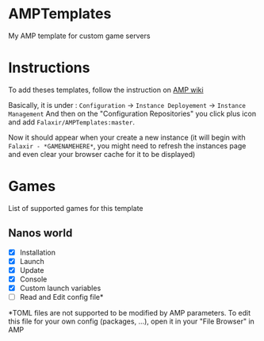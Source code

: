 # AMPTemplates

My AMP template for custom game servers

# Instructions

To add theses templates, follow the instruction on [AMP wiki](https://github.com/CubeCoders/AMP/wiki/Configuring-the-'Generic'-AMP-module#adding-custom-templates-to-amp)

Basically, it is under : `Configuration` -> `Instance Deployement` -> `Instance Management` And then on the "Configuration Repositories" you click plus icon and add `Falaxir/AMPTemplates:master`.

Now it should appear when your create a new instance (it will begin with `Falaxir - *GAMENAMEHERE*`, you might need to refresh the instances page and even clear your browser cache for it to be displayed)

# Games

List of supported games for this template

## Nanos world
- [x] Installation
- [x] Launch
- [x] Update
- [x] Console
- [x] Custom launch variables
- [ ] Read and Edit config file*

*TOML files are not supported to be modified by AMP parameters. To edit this file for your own config (packages, ...), open it in your "File Browser" in AMP
